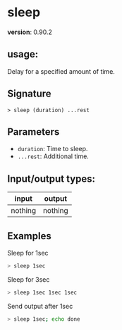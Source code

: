# sleep

**version**: 0.90.2

## **usage**:

Delay for a specified amount of time.

## Signature

`> sleep (duration) ...rest`

## Parameters

- `duration`: Time to sleep.
- `...rest`: Additional time.

## Input/output types:

| input   | output  |
| ------- | ------- |
| nothing | nothing |

## Examples

Sleep for 1sec

```bash
> sleep 1sec
```

Sleep for 3sec

```bash
> sleep 1sec 1sec 1sec
```

Send output after 1sec

```bash
> sleep 1sec; echo done
```
